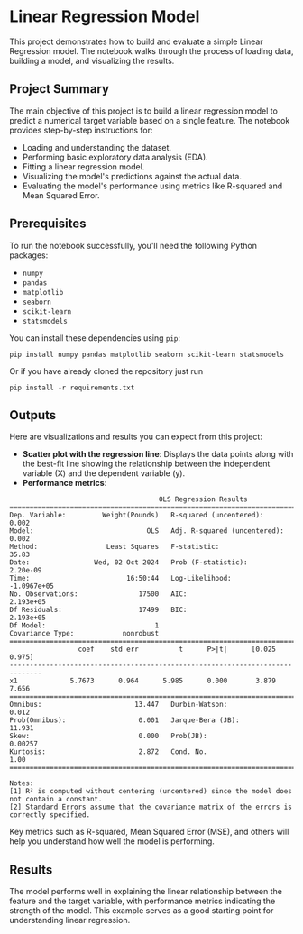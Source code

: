 # Linear Regression Model

This project demonstrates how to build and evaluate a simple Linear Regression model. The notebook walks through the process of loading data, building a model, and visualizing the results.

## Project Summary

The main objective of this project is to build a linear regression model to predict a numerical target variable based on a single feature. The notebook provides step-by-step instructions for:
- Loading and understanding the dataset.
- Performing basic exploratory data analysis (EDA).
- Fitting a linear regression model.
- Visualizing the model's predictions against the actual data.
- Evaluating the model's performance using metrics like R-squared and Mean Squared Error.

## Prerequisites

To run the notebook successfully, you'll need the following Python packages:

- `numpy`
- `pandas`
- `matplotlib`
- `seaborn`
- `scikit-learn`
- `statsmodels`

You can install these dependencies using `pip`:

`pip install numpy pandas matplotlib seaborn scikit-learn statsmodels`

Or if you have already cloned the repository just run 

`pip install -r requirements.txt`

## Outputs

Here are visualizations and results you can expect from this project:

- **Scatter plot with the regression line**: Displays the data points along with the best-fit line showing the relationship between the independent variable (X) and the dependent variable (y).
- **Performance metrics**:
```
                                     OLS Regression Results                                
=======================================================================================
Dep. Variable:         Weight(Pounds)   R-squared (uncentered):                   0.002
Model:                            OLS   Adj. R-squared (uncentered):              0.002
Method:                 Least Squares   F-statistic:                              35.83
Date:                Wed, 02 Oct 2024   Prob (F-statistic):                    2.20e-09
Time:                        16:50:44   Log-Likelihood:                     -1.0967e+05
No. Observations:               17500   AIC:                                  2.193e+05
Df Residuals:                   17499   BIC:                                  2.193e+05
Df Model:                           1                                                  
Covariance Type:            nonrobust                                                  
==============================================================================
                 coef    std err          t      P>|t|      [0.025      0.975]
------------------------------------------------------------------------------
x1             5.7673      0.964      5.985      0.000       3.879       7.656
==============================================================================
Omnibus:                       13.447   Durbin-Watson:                   0.012
Prob(Omnibus):                  0.001   Jarque-Bera (JB):               11.931
Skew:                           0.000   Prob(JB):                      0.00257
Kurtosis:                       2.872   Cond. No.                         1.00
==============================================================================

Notes:
[1] R² is computed without centering (uncentered) since the model does not contain a constant.
[2] Standard Errors assume that the covariance matrix of the errors is correctly specified.
```
Key metrics such as R-squared, Mean Squared Error (MSE), and others will help you understand how well the model is performing.

## Results

The model performs well in explaining the linear relationship between the feature and the target variable, with performance metrics indicating the strength of the model. This example serves as a good starting point for understanding linear regression.
